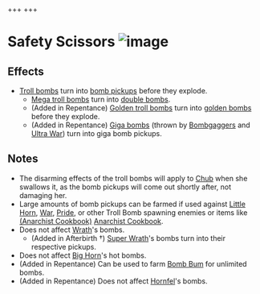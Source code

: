 +++
+++

 # Safety Scissors ![image](/image/Safety_Scissors.png) 

Effects
---------


* [Troll bombs](/wiki/Troll_bomb "Troll bomb") turn into [bomb pickups](/wiki/Bombs "Bombs") before they explode.
	+ [Mega troll bombs](/wiki/Mega_troll_bomb "Mega troll bomb") turn into [double bombs](/wiki/Double_bomb "Double bomb").
	+ (Added in Repentance) [Golden troll bombs](/wiki/Golden_troll_bomb "Golden troll bomb") turn into [golden bombs](/wiki/Golden_bomb "Golden bomb") before they explode.
	+ (Added in Repentance) [Giga bombs](/wiki/Giga_bomb "Giga bomb") (thrown by [Bombgaggers](/wiki/Bombgagger "Bombgagger") and [Ultra War](/wiki/Ultra_War "Ultra War")) turn into giga bomb pickups.


Notes
-------


* The disarming effects of the troll bombs will apply to [Chub](/wiki/Chub "Chub") when she swallows it, as the bomb pickups will come out shortly after, not damaging her.
* Large amounts of bomb pickups can be farmed if used against [Little Horn](/wiki/Little_Horn "Little Horn"), [War](/wiki/War "War"), [Pride](/wiki/Pride "Pride"), or other Troll Bomb spawning enemies or items like [(Anarchist Cookbook)](/wiki/Anarchist_Cookbook "Anarchist Cookbook") [Anarchist Cookbook](/wiki/Anarchist_Cookbook "Anarchist Cookbook").
* Does not affect [Wrath](/wiki/Wrath "Wrath")'s bombs.
	+ (Added in Afterbirth †) [Super Wrath](/wiki/Super_Wrath "Super Wrath")'s bombs turn into their respective pickups.
* Does not affect [Big Horn](/wiki/Big_Horn "Big Horn")'s hot bombs.
* (Added in Repentance) Can be used to farm [Bomb Bum](/wiki/Beggar#Bomb_Bum "Beggar") for unlimited bombs.
* (Added in Repentance) Does not affect [Hornfel](/wiki/Hornfel "Hornfel")'s bombs.


